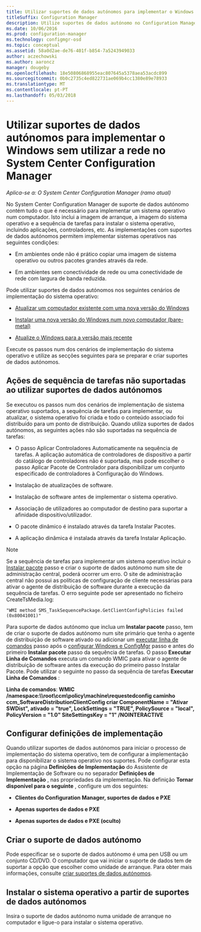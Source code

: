 ```yaml
---
title: Utilizar suportes de dados autónomos para implementar o Windows sem utilizar a rede
titleSuffix: Configuration Manager
description: Utilize suportes de dados autónomo no Configuration Manager para implementar sistemas operativos onde a largura de banda é limitada ou como uma opção para atualizar, instalar ou atualizar os computadores.
ms.date: 10/06/2016
ms.prod: configuration-manager
ms.technology: configmgr-osd
ms.topic: conceptual
ms.assetid: 58a0d2ae-de76-401f-b854-7a5243949033
author: aczechowski
ms.author: aaroncz
manager: dougeby
ms.openlocfilehash: 18e50806868955eac807645a5378aea53acdc899
ms.sourcegitcommit: 0b0c2735c4ed822731ae069b4cc1380e89e78933
ms.translationtype: MT
ms.contentlocale: pt-PT
ms.lasthandoff: 05/03/2018
---
```

# <a name="use-stand-alone-media-to-deploy-windows-without-using-the-network-in-system-center-configuration-manager"></a>Utilizar suportes de dados autónomos para implementar o Windows sem utilizar a rede no System Center Configuration Manager

*Aplica-se a: O System Center Configuration Manager (ramo atual)*

No System Center Configuration Manager de suporte de dados autónomo contém tudo o que é necessário para implementar um sistema operativo num computador. Isto inclui a imagem de arranque, a imagem do sistema operativo e a sequência de tarefas para instalar o sistema operativo, incluindo aplicações, controladores, etc. As implementações com suportes de dados autónomos permitem implementar sistemas operativos nas seguintes condições:  

-   Em ambientes onde não é prático copiar uma imagem de sistema operativo ou outros pacotes grandes através da rede.  

-   Em ambientes sem conectividade de rede ou uma conectividade de rede com largura de banda reduzida.  

Pode utilizar suportes de dados autónomos nos seguintes cenários de implementação do sistema operativo:  

-   [Atualizar um computador existente com uma nova versão do Windows](refresh-an-existing-computer-with-a-new-version-of-windows.md)  

-   [Instalar uma nova versão do Windows num novo computador (bare-metal)](install-new-windows-version-new-computer-bare-metal.md)  

-   [Atualize o Windows para a versão mais recente](upgrade-windows-to-the-latest-version.md)  

 Execute os passos num dos cenários de implementação do sistema operativo e utilize as secções seguintes para se preparar e criar suportes de dados autónomos.  

## <a name="task-sequence-actions-not-supported-when-using-stand-alone-media"></a>Ações de sequência de tarefas não suportadas ao utilizar suportes de dados autónomos  
 Se executou os passos num dos cenários de implementação de sistema operativo suportados, a sequência de tarefas para implementar, ou atualizar, o sistema operativo foi criada e todo o conteúdo associado foi distribuído para um ponto de distribuição. Quando utiliza suportes de dados autónomos, as seguintes ações não são suportadas na sequência de tarefas:  

-   O passo Aplicar Controladores Automaticamente na sequência de tarefas. A aplicação automática de controladores de dispositivo a partir do catálogo de controladores não é suportada, mas pode escolher o passo Aplicar Pacote de Controlador para disponibilizar um conjunto especificado de controladores à Configuração do Windows.  

-   Instalação de atualizações de software.  

-   Instalação de software antes de implementar o sistema operativo.  

-   Associação de utilizadores ao computador de destino para suportar a afinidade dispositivo/utilizador.  

-   O pacote dinâmico é instalado através da tarefa Instalar Pacotes.  

-   A aplicação dinâmica é instalada através da tarefa Instalar Aplicação.  

> [!NOTE]  
>  Se a sequência de tarefas para implementar um sistema operativo incluir o [Instalar pacote](../understand/task-sequence-steps.md#BKMK_InstallPackage) passo e criar o suporte de dados autónomo num site de administração central, poderá ocorrer um erro. O site de administração central não possui as políticas de configuração de cliente necessárias para ativar o agente de distribuição de software durante a execução da sequência de tarefas. O erro seguinte pode ser apresentado no ficheiro CreateTsMedia.log:  
>   
>  `"WMI method SMS_TaskSequencePackage.GetClientConfigPolicies failed (0x80041001)"`
>   
>  Para suporte de dados autónomo que inclua um **Instalar pacote** passo, tem de criar o suporte de dados autónomo num site primário que tenha o agente de distribuição de software ativado ou adicionar um [executar linha de comandos](../understand/task-sequence-steps.md#BKMK_RunCommandLine) passo após o [configurar Windows e ConfigMgr](../understand/task-sequence-steps.md#BKMK_SetupWindowsandConfigMgr) passo e antes do primeiro **Instalar pacote** passo da sequência de tarefas. O passo **Executar Linha de Comandos** executa um comando WMIC para ativar o agente de distribuição de software antes da execução do primeiro passo Instalar Pacote. Pode utilizar o seguinte no passo da sequência de tarefas **Executar Linha de Comandos** :  
>   
>  **Linha de comandos**: **WMIC /namespace:\\\root\ccm\policy\machine\requestedconfig caminho ccm_SoftwareDistributionClientConfig criar ComponentName = "Ativar SWDist", ativado = "true", LockSettings = "TRUE", PolicySource = "local", PolicyVersion = "1.0" SiteSettingsKey = "1" /NOINTERACTIVE**  

## <a name="configure-deployment-settings"></a>Configurar definições de implementação  
 Quando utilizar suportes de dados autónomos para iniciar o processo de implementação do sistema operativo, tem de configurar a implementação para disponibilizar o sistema operativo nos suportes. Pode configurar esta opção na página **Definições de Implementação** do Assistente de Implementação de Software ou no separador **Definições de Implementação** , nas propriedades da implementação.  Na definição **Tornar disponível para o seguinte** , configure um dos seguintes:  

-   **Clientes do Configuration Manager, suportes de dados e PXE**  

-   **Apenas suportes de dados e PXE**  

-   **Apenas suportes de dados e PXE (oculto)**  

## <a name="create-the-stand-alone-media"></a>Criar o suporte de dados autónomo  
 Pode especificar se o suporte de dados autónomo é uma pen USB ou um conjunto CD/DVD. O computador que vai iniciar o suporte de dados tem de suportar a opção que escolher como unidade de arranque. Para obter mais informações, consulte [criar suportes de dados autónomos](create-stand-alone-media.md).  

## <a name="install-the-operating-system-from-stand-alone-media"></a>Instalar o sistema operativo a partir de suportes de dados autónomos  
 Insira o suporte de dados autónomo numa unidade de arranque no computador e ligue-o para instalar o sistema operativo.  
